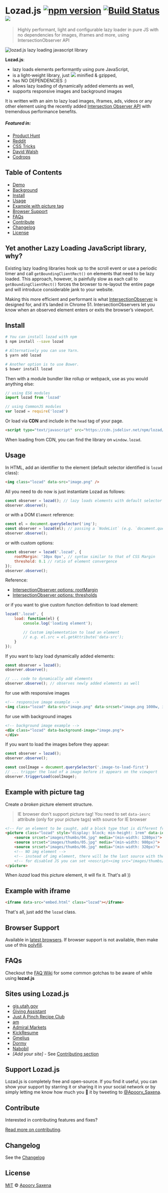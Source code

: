 # Lozad.js [![npm version](https://badge.fury.io/js/lozad.svg)](https://badge.fury.io/js/lozad) [![Build Status](https://travis-ci.org/ApoorvSaxena/lozad.js.svg?branch=master)](https://travis-ci.org/ApoorvSaxena/lozad.js) [![](https://data.jsdelivr.com/v1/package/npm/lozad/badge)](https://www.jsdelivr.com/package/npm/lozad)

> Highly performant, light and configurable lazy loader in pure JS with no dependencies for images, iframes and more, using IntersectionObserver API

![lozad.js lazy loading javascript library](./banner/lozad-banner.jpg "lozad.js lazy loading javascript library")

**Lozad.js**:
- lazy loads elements performantly using pure JavaScript,
- is a light-weight library, just [![](http://img.badgesize.io/https://cdn.jsdelivr.net/npm/lozad?compression=gzip)](https://cdn.jsdelivr.net/npm/lozad) minified & gzipped,
- has NO DEPENDENCIES :)
- allows lazy loading of dynamically added elements as well,
- supports responsive images and background images

It is written with an aim to lazy load images, iframes, ads, videos or any other element using the recently added [Intersection Observer API](https://developer.mozilla.org/en-US/docs/Web/API/Intersection_Observer_API) with tremendous performance benefits.

##### Featured in:
- [Product Hunt](https://www.producthunt.com/posts/lozad-js)
- [Reddit](https://www.reddit.com/r/webdev/comments/6zg1x0/highly_performant_light_05kb_and_configurable/)
- [CSS Tricks](https://css-tricks.com/lozad-js-performant-lazy-loading-images)
- [David Walsh](https://twitter.com/davidwalshblog/status/915319510646829061)
- [Codrops](https://twitter.com/Apoorv_Saxena/status/906586828265758720)

## Table of Contents

- [Demo](https://apoorv.pro/lozad.js/demo/)
- [Background](#yet-another-lazy-loading-javascript-library-why)
- [Install](#install)
- [Usage](#usage)
- [Example with picture tag](#example-with-picture-tag)
- [Browser Support](#browser-support)
- [FAQs](#faqs)
- [Contribute](#contribute)
- [Changelog](#changelog)
- [License](#license)

## Yet another Lazy Loading JavaScript library, why?
Existing lazy loading libraries hook up to the scroll event or use a periodic timer and call `getBoundingClientRect()` on elements that need to be lazy loaded. This approach, however, is painfully slow as each call to `getBoundingClientRect()` forces the browser to re-layout the entire page and will introduce considerable jank to your website.

Making this more efficient and performant is what [IntersectionObserver](https://developers.google.com/web/updates/2016/04/intersectionobserver) is designed for, and it’s landed in Chrome 51. IntersectionObservers let you know when an observed element enters or exits the browser’s viewport.

## Install

```sh
# You can install lozad with npm
$ npm install --save lozad

# Alternatively you can use Yarn.
$ yarn add lozad

# Another option is to use Bower.
$ bower install lozad
```

Then with a module bundler like rollup or webpack, use as you would anything else:

```javascript
// using ES6 modules
import lozad from 'lozad'

// using CommonJS modules
var lozad = require('lozad')
```

Or load via **CDN** and include in the `head` tag of your page.

```html
<script type="text/javascript" src="https://cdn.jsdelivr.net/npm/lozad/dist/lozad.min.js"></script>
```

When loading from CDN, you can find the library on `window.lozad`.

## Usage

In HTML, add an identifier to the element (default selector identified is `lozad` class):
```html
<img class="lozad" data-src="image.png" />
```

All you need to do now is just instantiate Lozad as follows:
```js
const observer = lozad(); // lazy loads elements with default selector as '.lozad'
observer.observe();
```
or with a DOM `Element` reference:
```js
const el = document.querySelector('img');
const observer = lozad(el); // passing a `NodeList` (e.g. `document.querySelectorAll()`) is also valid
observer.observe();
```
or with custom options:
```js
const observer = lozad('.lozad', {
    rootMargin: '10px 0px', // syntax similar to that of CSS Margin
    threshold: 0.1 // ratio of element convergence
});
observer.observe();
```
Reference:

 - [IntersectionObserver options: rootMargin](https://developer.mozilla.org/en-US/docs/Web/API/IntersectionObserver/rootMargin)
 - [IntersectionObserver options: thresholds](https://developer.mozilla.org/en-US/docs/Web/API/IntersectionObserver/thresholds)

or if you want to give custom function definition to load element:
```js
lozad('.lozad', {
    load: function(el) {
        console.log('loading element');

        // Custom implementation to load an element
        // e.g. el.src = el.getAttribute('data-src');
    }
});
```

If you want to lazy load dynamically added elements:

```js
const observer = lozad();
observer.observe();

// ... code to dynamically add elements
observer.observe(); // observes newly added elements as well
```

for use with responsive images

```html
<!-- responsive image example -->
<img class="lozad" data-src="image.png" data-srcset="image.png 1000w, image-2x.png 2000w" />
```

for use with background images
```html
<!-- background image example -->
<div class="lozad" data-background-image="image.png">
</div>
```

If you want to load the images before they appear:

```js
const observer = lozad();
observer.observe();

const coolImage = document.querySelector('.image-to-load-first')
// ... trigger the load of a image before it appears on the viewport
observer.triggerLoad(coolImage);
```

## Example with picture tag

Create _a broken_ picture element structure.

> IE browser don't support picture tag!
> You need to set `data-iesrc` attribute (only for your picture tags) with source for IE browser

```html
<!-- For an element to be caught, add a block type that is different from the inline and some min-height for correct caught into view -->
<picture class="lozad" style="display: block; min-height: 1rem" data-iesrc="images/thumbs/04.jpg">
    <source srcset="images/thumbs/04.jpg" media="(min-width: 1280px)">
    <source srcset="images/thumbs/05.jpg" media="(min-width: 980px)">
    <source srcset="images/thumbs/06.jpg" media="(min-width: 320px)">
    <!-- NO img element -->
    <!-- instead of img element, there will be the last source with the minimum dimensions -->
    <!-- for disabled JS you can set <noscript><img src="images/thumbs/04.jpg"></noscript> -->
</picture>
```

When _lozad_ load this picture element, it will fix it.
That's all ))

## Example with iframe

```html
<iframe data-src="embed.html" class="lozad"></iframe>
```
That's all, just add the `lozad` class.

## Browser Support

Available in [latest browsers](http://caniuse.com/#feat=intersectionobserver). If browser support is not available, then make use of this [polyfill](https://www.npmjs.com/package/intersection-observer).

## FAQs

Checkout the [FAQ Wiki](https://github.com/ApoorvSaxena/lozad.js/wiki/Frequently-Asked-Questions) for some common gotchas to be aware of while using **lozad.js**

## Sites using Lozad.js

* [gis.utah.gov](https://gis.utah.gov)
* [Giving Assistant](https://givingassistant.org/)
* [Just A Pinch Recipe Club](https://www.justapinch.com/)
* [am](https://www.am.com.mx/)
* [Admiral Markets](https://admiralmarkets.com/)
* [KickResume](https://www.kickresume.com/)
* [Gmelius](https://gmelius.com/)
* [Dormy](https://www.dormy.se/)
* [Nabobil](https://nabobil.no/)
* *[Add your site]* - See [Contributing section](./CONTRIBUTING.md)

## Support Lozad.js

Lozad.js is completely free and open-source. If you find it useful, you can show your support by starring it or sharing it in your social network or by simply letting me know how much you 💖 it by tweeting to [@Apoorv_Saxena](https://twitter.com/Apoorv_Saxena).

## Contribute

Interested in contributing features and fixes?

[Read more on contributing](./CONTRIBUTING.md).

## Changelog

See the [Changelog](https://github.com/ApoorvSaxena/lozad.js/wiki/Changelog)

## License

[MIT](LICENSE) © [Apoorv Saxena](https://apoorv.pro)

